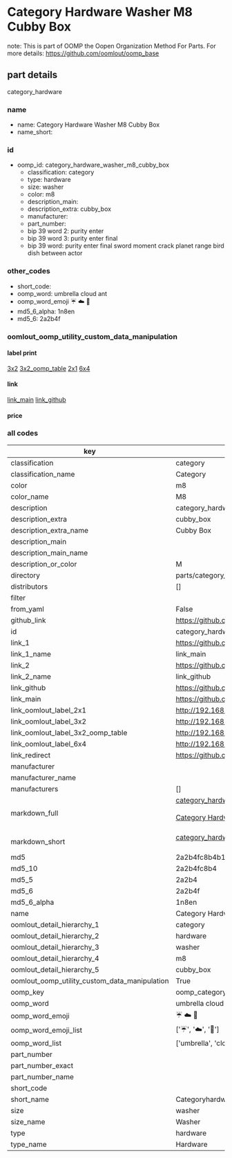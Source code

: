 # Category Hardware Washer M8 Cubby Box  

note: This is part of OOMP the Oopen Organization Method For Parts. For more details: https://github.com/oomlout/oomp_base

##  part details
  



category_hardware



### name
* name: Category Hardware Washer M8 Cubby Box
* name_short: 
### id
* oomp_id: category_hardware_washer_m8_cubby_box
  * classification: category
  * type: hardware
  * size: washer
  * color: m8
  * description_main: 
  * description_extra: cubby_box
  * manufacturer: 
  * part_number: 
  * bip 39 word 2: purity enter
  * bip 39 word 3: purity enter final
  * bip 39 word: purity enter final sword moment crack planet range bird dish between actor

### other_codes
* short_code: 
* oomp_word: umbrella cloud ant
* oomp_word_emoji :umbrella: :cloud: :ant:
* md5_6_alpha: 1n8en
* md5_6: 2a2b4f






### oomlout_oomp_utility_custom_data_manipulation
#### label print
[3x2](http://192.168.1.245:1112/?label=oomp%201n8en)
[3x2_oomp_table](http://192.168.1.108:1112/?label=oomp%201n8en)
[2x1](http://192.168.1.242:1112/?label=oomp%201n8en)
[6x4](http://192.168.1.55:1112/?label=oomp%201n8en)    

#### link

[link_main](https://github.com/oomlout/oomlout_oomp_version_1_messy/tree/main/parts/category_hardware_washer_m8_cubby_box) [link_github](https://github.com/oomlout/oomlout_oomp_version_1_messy/tree/main/parts/category_hardware_washer_m8_cubby_box)                             

#### price







### all codes 
| key | value |  
| --- | --- |  
| classification | category |  
| classification_name | Category |  
| color | m8 |  
| color_name | M8 |  
| description | category_hardware |  
| description_extra | cubby_box |  
| description_extra_name | Cubby Box |  
| description_main |  |  
| description_main_name |  |  
| description_or_color | M  |  
| directory | parts/category_hardware_washer_m8_cubby_box |  
| distributors | [] |  
| filter |  |  
| from_yaml | False |  
| github_link | https://github.com/oomlout/oomlout_oomp_part_src/tree/main/parts/category_hardware_washer_m8_cubby_box |  
| id | category_hardware_washer_m8_cubby_box |  
| link_1 | https://github.com/oomlout/oomlout_oomp_version_1_messy/tree/main/parts/category_hardware_washer_m8_cubby_box |  
| link_1_name | link_main |  
| link_2 | https://github.com/oomlout/oomlout_oomp_version_1_messy/tree/main/parts/category_hardware_washer_m8_cubby_box |  
| link_2_name | link_github |  
| link_github | https://github.com/oomlout/oomlout_oomp_version_1_messy/tree/main/parts/category_hardware_washer_m8_cubby_box |  
| link_main | https://github.com/oomlout/oomlout_oomp_version_1_messy/tree/main/parts/category_hardware_washer_m8_cubby_box |  
| link_oomlout_label_2x1 | http://192.168.1.242:1112/?label=oomp%201n8en |  
| link_oomlout_label_3x2 | http://192.168.1.245:1112/?label=oomp%201n8en |  
| link_oomlout_label_3x2_oomp_table | http://192.168.1.108:1112/?label=oomp%201n8en |  
| link_oomlout_label_6x4 | http://192.168.1.55:1112/?label=oomp%201n8en |  
| link_redirect | https://github.com/oomlout/oomlout_oomp_version_1_messy/tree/main/parts/category_hardware_washer_m8_cubby_box |  
| manufacturer |  |  
| manufacturer_name |  |  
| manufacturers | [] |  
| markdown_full | [category_hardware_washer_m8_cubby_box](none)<br>[](none)<br>[Category Hardware Washer M8 Cubby Box](none)<br><br> |  
| markdown_short | [category_hardware_washer_m8_cubby_box](none)<br><br> |  
| md5 | 2a2b4fc8b4b1d4bcc7477dc4ad12dd72 |  
| md5_10 | 2a2b4fc8b4 |  
| md5_5 | 2a2b4 |  
| md5_6 | 2a2b4f |  
| md5_6_alpha | 1n8en |  
| name | Category Hardware Washer M8 Cubby Box |  
| oomlout_detail_hierarchy_1 | category |  
| oomlout_detail_hierarchy_2 | hardware |  
| oomlout_detail_hierarchy_3 | washer |  
| oomlout_detail_hierarchy_4 | m8 |  
| oomlout_detail_hierarchy_5 | cubby_box |  
| oomlout_oomp_utility_custom_data_manipulation | True |  
| oomp_key | oomp_category_hardware_washer_m8_cubby_box |  
| oomp_word | umbrella cloud ant |  
| oomp_word_emoji | :umbrella: :cloud: :ant: |  
| oomp_word_emoji_list | [':umbrella:', ':cloud:', ':ant:'] |  
| oomp_word_list | ['umbrella', 'cloud', 'ant'] |  
| part_number |  |  
| part_number_exact |  |  
| part_number_name |  |  
| short_code |  |  
| short_name | Categoryhardware |  
| size | washer |  
| size_name | Washer |  
| type | hardware |  
| type_name | Hardware |  
